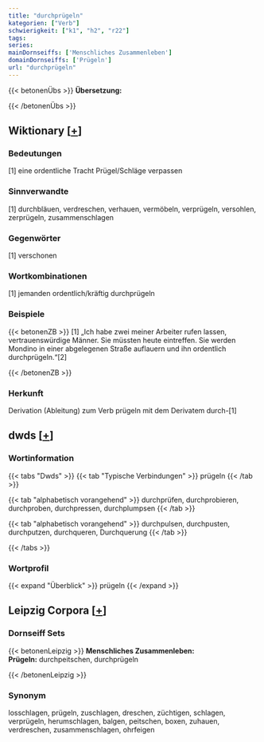 ```yaml
---
title: "durchprügeln"
kategorien: ["Verb"]
schwierigkeit: ["k1", "h2", "r22"]
tags:
series:
mainDornseiffs: ['Menschliches Zusammenleben']
domainDornseiffs: ['Prügeln']
url: "durchprügeln"
---
```


{{< betonenÜbs >}}
**Übersetzung:**  
  
{{< /betonenÜbs >}}

## Wiktionary [[+](https://de.wiktionary.org/wiki/durchprügeln)]

### Bedeutungen
[1] eine ordentliche Tracht Prügel/Schläge verpassen  

### Sinnverwandte
[1] durchbläuen, verdreschen, verhauen, vermöbeln, verprügeln, versohlen, zerprügeln, zusammenschlagen  

### Gegenwörter
[1] verschonen  

### Wortkombinationen
[1] jemanden ordentlich/kräftig durchprügeln  

### Beispiele
{{< betonenZB >}}
[1] „Ich habe zwei meiner Arbeiter rufen lassen, vertrauenswürdige Männer. Sie müssten heute eintreffen. Sie werden Mondino in einer abgelegenen Straße auflauern und ihn ordentlich durchprügeln.“[2]  

{{< /betonenZB >}}
### Herkunft
Derivation (Ableitung) zum Verb prügeln mit dem Derivatem durch-[1]  



## dwds [[+](https://www.dwds.de/wb/durchprügeln)]

### Wortinformation
{{< tabs "Dwds" >}}
{{< tab "Typische Verbindungen" >}}
prügeln
{{< /tab >}}

{{< tab "alphabetisch vorangehend" >}}
durchprüfen, durchprobieren, durchproben, durchpressen, durchplumpsen
{{< /tab >}}

{{< tab "alphabetisch vorangehend" >}}
durchpulsen, durchpusten, durchputzen, durchqueren, Durchquerung
{{< /tab >}}

{{< /tabs >}}

### Wortprofil
{{< expand "Überblick" >}} prügeln {{< /expand >}}

## Leipzig Corpora [[+](https://corpora.uni-leipzig.de/en/res?word=durchprügeln&corpusId=deu_newscrawl-public_2018)]

### Dornseiff Sets
{{< betonenLeipzig >}}
**Menschliches Zusammenleben:**  
**Prügeln:** durchpeitschen, durchprügeln  

{{< /betonenLeipzig >}}

### Synonym
losschlagen, prügeln, zuschlagen, dreschen, züchtigen, schlagen, verprügeln, herumschlagen, balgen, peitschen, boxen, zuhauen, verdreschen, zusammenschlagen, ohrfeigen

